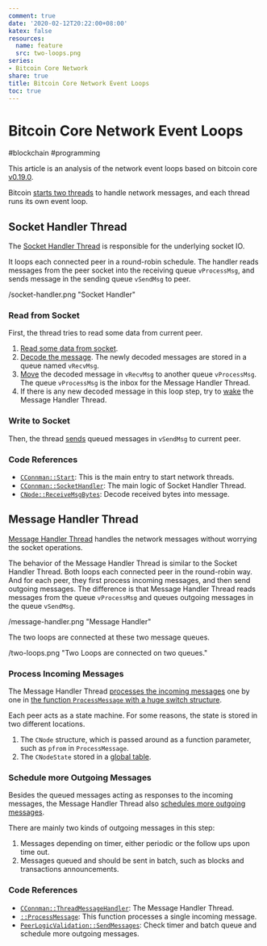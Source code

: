 ```yaml
---
comment: true
date: '2020-02-12T20:22:00+08:00'
katex: false
resources:
  name: feature
  src: two-loops.png
series:
- Bitcoin Core Network
share: true
title: Bitcoin Core Network Event Loops
toc: true
---
```


# Bitcoin Core Network Event Loops

#blockchain #programming

This article is an analysis of the network event loops based on bitcoin core [v0.19.0](https://github.com/bitcoin/bitcoin/tree/v0.19.0).

Bitcoin [starts two threads](https://github.com/bitcoin/bitcoin/blob/1bc9988993ee84bc814e5a7f33cc90f670a19f6a/src/net.cpp#L2211) to handle network messages, and each thread runs its own event loop.

<!--more-->

## Socket Handler Thread

The [Socket Handler Thread](https://github.com/bitcoin/bitcoin/blob/1bc9988993ee84bc814e5a7f33cc90f670a19f6a/src/net.cpp#L1282) is responsible for the underlying socket IO.

It loops each connected peer in a round-robin schedule. The handler reads messages from the peer socket into the receiving queue `vProcessMsg`, and sends message in the sending queue `vSendMsg` to peer.

/socket-handler.png "Socket Handler"

### Read from Socket

First, the thread tries to read some data from current peer.

1. [Read some data from socket](https://github.com/bitcoin/bitcoin/blob/1bc9988993ee84bc814e5a7f33cc90f670a19f6a/src/net.cpp#L1338).
2. [Decode the message](https://github.com/bitcoin/bitcoin/blob/1bc9988993ee84bc814e5a7f33cc90f670a19f6a/src/net.cpp#L1343). The newly decoded messages are stored in a queue named `vRecvMsg`.
3. [Move](https://github.com/bitcoin/bitcoin/blob/1bc9988993ee84bc814e5a7f33cc90f670a19f6a/src/net.cpp#L1356) the decoded message in `vRecvMsg` to another queue `vProcessMsg`. The queue `vProcessMsg` is the inbox for the Message Handler Thread.
4. If there is any new decoded message in this loop step, try to [wake](https://github.com/bitcoin/bitcoin/blob/1bc9988993ee84bc814e5a7f33cc90f670a19f6a/src/net.cpp#L1360) the Message Handler Thread.

### Write to Socket

Then, the thread [sends](https://github.com/bitcoin/bitcoin/blob/1bc9988993ee84bc814e5a7f33cc90f670a19f6a/src/net.cpp#L1390) queued messages in `vSendMsg` to current peer.


### Code References

* [`CConnman::Start`](https://github.com/bitcoin/bitcoin/blob/1bc9988993ee84bc814e5a7f33cc90f670a19f6a/src/net.cpp#L2211): This is the main entry to start network threads.
* [`CConnman::SocketHandler`](https://github.com/bitcoin/bitcoin/blob/1bc9988993ee84bc814e5a7f33cc90f670a19f6a/src/net.cpp#L1282): The main logic of Socket Handler Thread.
* [`CNode::ReceiveMsgBytes`](https://github.com/bitcoin/bitcoin/blob/1bc9988993ee84bc814e5a7f33cc90f670a19f6a/src/net.cpp#L565): Decode received bytes into message.

## Message Handler Thread

[Message Handler Thread](https://github.com/bitcoin/bitcoin/blob/1bc9988993ee84bc814e5a7f33cc90f670a19f6a/src/net.cpp#L1978) handles the network messages without worrying the socket operations.

The behavior of the Message Handler Thread is similar to the Socket Handler Thread. Both loops each connected peer in the round-robin way. And for each peer, they first process incoming messages, and then send outgoing messages. The difference is that Message Handler Thread reads messages from the queue `vProcessMsg` and queues outgoing messages in the queue `vSendMsg`.

/message-handler.png "Message Handler"

The two loops are connected at these two message queues.

/two-loops.png "Two Loops are connected on two queues."

### Process Incoming Messages

The Message Handler Thread [processes the incoming messages](https://github.com/bitcoin/bitcoin/blob/1bc9988993ee84bc814e5a7f33cc90f670a19f6a/src/net.cpp#L1999) one by one in [the function `ProcessMessage` with a huge switch structure](https://github.com/bitcoin/bitcoin/blob/1bc9988993ee84bc814e5a7f33cc90f670a19f6a/src/net_processing.cpp#L1862).

Each peer acts as a state machine. For some reasons, the state is stored in two different locations.

1. The `CNode` structure, which is passed around as a function parameter, such as `pfrom` in `ProcessMessage`.
2. The `CNodeState` stored in a [global table](https://github.com/bitcoin/bitcoin/blob/1bc9988993ee84bc814e5a7f33cc90f670a19f6a/src/net_processing.cpp#L397).

### Schedule more Outgoing Messages

Besides the queued messages acting as responses to the incoming messages, the Message Handler Thread also [schedules more outgoing messages](https://github.com/bitcoin/bitcoin/blob/1bc9988993ee84bc814e5a7f33cc90f670a19f6a/src/net_processing.cpp#L3561).

There are mainly two kinds of outgoing messages in this step:

1. Messages depending on timer, either periodic or the follow ups upon time out.
2. Messages queued and should be sent in batch, such as blocks and transactions announcements.

### Code References

* [`CConnman::ThreadMessageHandler`](https://github.com/bitcoin/bitcoin/blob/1bc9988993ee84bc814e5a7f33cc90f670a19f6a/src/net.cpp#L1978): The Message Handler Thread.
* [`::ProcessMessage`](https://github.com/bitcoin/bitcoin/blob/1bc9988993ee84bc814e5a7f33cc90f670a19f6a/src/net_processing.cpp#L1862): This function processes a single incoming message.
* [`PeerLogicValidation::SendMessages`](https://github.com/bitcoin/bitcoin/blob/1bc9988993ee84bc814e5a7f33cc90f670a19f6a/src/net_processing.cpp#L3561): Check timer and batch queue and schedule more outgoing messages.
